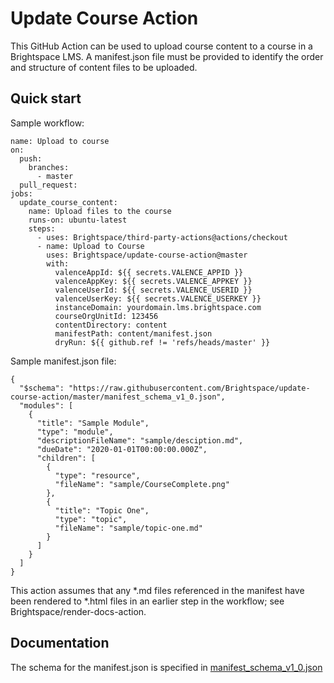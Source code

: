 # Update Course Action

This GitHub Action can be used to upload course content to a course in a Brightspace LMS. A manifest.json file must be provided to identify the order and structure of content files to be uploaded.

## Quick start

Sample workflow:

```
name: Upload to course
on:
  push:
    branches:
      - master
  pull_request:
jobs:
  update_course_content:
    name: Upload files to the course
    runs-on: ubuntu-latest
    steps:
      - uses: Brightspace/third-party-actions@actions/checkout
      - name: Upload to Course
        uses: Brightspace/update-course-action@master
        with:
          valenceAppId: ${{ secrets.VALENCE_APPID }}
          valenceAppKey: ${{ secrets.VALENCE_APPKEY }}
          valenceUserId: ${{ secrets.VALENCE_USERID }}
          valenceUserKey: ${{ secrets.VALENCE_USERKEY }}
          instanceDomain: yourdomain.lms.brightspace.com
          courseOrgUnitId: 123456
          contentDirectory: content
          manifestPath: content/manifest.json
          dryRun: ${{ github.ref != 'refs/heads/master' }}
```

Sample manifest.json file:
```
{
  "$schema": "https://raw.githubusercontent.com/Brightspace/update-course-action/master/manifest_schema_v1_0.json",
  "modules": [
    {
      "title": "Sample Module",
      "type": "module",
      "descriptionFileName": "sample/desciption.md",
      "dueDate": "2020-01-01T00:00:00.000Z",
      "children": [
        {
          "type": "resource",
          "fileName": "sample/CourseComplete.png"
        },
        {
          "title": "Topic One",
          "type": "topic",
          "fileName": "sample/topic-one.md"
        }
      ]
    }
  ]
}
```

This action assumes that any *.md files referenced in the manifest have been rendered to *.html files in an earlier step in the workflow; see Brightspace/render-docs-action.

## Documentation

The schema for the manifest.json is specified in [manifest_schema_v1_0.json](manifest_schema_v1_0.json)

